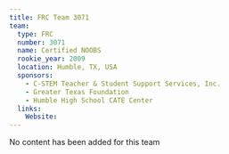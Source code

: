 ```yaml
---
title: FRC Team 3071
team:
  type: FRC
  number: 3071
  name: Certified NOOBS
  rookie_year: 2009
  location: Humble, TX, USA
  sponsors:
    - C-STEM Teacher & Student Support Services, Inc.
    - Greater Texas Foundation
    - Humble High School CATE Center
  links:
    Website: 
---
```

No content has been added for this team